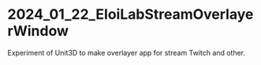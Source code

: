 # 2024_01_22_EloiLabStreamOverlayerWindow
Experiment of Unit3D to make overlayer app for stream Twitch and other.

